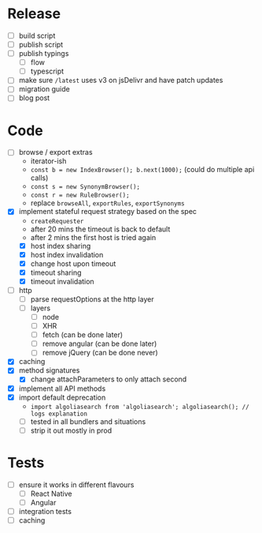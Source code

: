 # Release
- [ ] build script
- [ ] publish script
- [ ] publish typings
  - [ ] flow
  - [ ] typescript
- [ ] make sure `/latest` uses v3 on jsDelivr and have patch updates
- [ ] migration guide
- [ ] blog post

# Code
- [ ] browse / export extras
  - iterator-ish
  - `const b = new IndexBrowser(); b.next(1000);` (could do multiple api calls)
  - `const s = new SynonymBrowser();`
  - `const r = new RuleBrowser();`
  - replace `browseAll`, `exportRules`, `exportSynonyms`
- [x] implement stateful request strategy based on the spec
  - `createRequester`
  - after 20 mins the timeout is back to default
  - after 2 mins the first host is tried again
  - [x] host index sharing
  - [x] host index invalidation
  - [x] change host upon timeout
  - [x] timeout sharing
  - [x] timeout invalidation
- [ ] http
  - [ ] parse requestOptions at the http layer
  - [ ] layers
    - [ ] node
    - [ ] XHR
    - [ ] fetch (can be done later)
    - [ ] remove angular (can be done later)
    - [ ] remove jQuery (can be done never)
- [x] caching
- [x] method signatures
  - [x] change attachParameters to only attach second
- [x] implement all API methods
- [x] import default deprecation
  - `import algoliasearch from 'algoliasearch'; algoliasearch(); // logs explanation`
  - [ ] tested in all bundlers and situations
  - [ ] strip it out mostly in prod

# Tests
- [ ] ensure it works in different flavours
  - [ ] React Native
  - [ ] Angular
- [ ] integration tests
- [ ] caching
